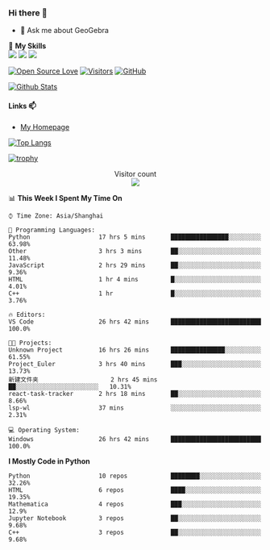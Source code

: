 ### Hi there 👋

<!--
**wuyudi/wuyudi** is a ✨ _special_ ✨ repository because its `README.md` (this file) appears on your GitHub profile.

Here are some ideas to get you started:

- 🔭 I’m currently working on ...
- 🌱 I’m currently learning ...
- 👯 I’m looking to collaborate on ...
- 🤔 I’m looking for help with ...

- 📫 How to reach me: ...
- 😄 Pronouns: ...
- ⚡ Fun fact: ...
-->

- 💬 Ask me about GeoGebra

🌟 **My Skills**  
![](https://img.shields.io/badge/-Python-3e74a2?style=flat-square&logo=Python&logoColor=fff)
![](https://img.shields.io/badge/-Mathematica-3e74a2?style=flat-square&logo=Wolfram&logoColor=fff)
![](https://img.shields.io/badge/-C%2B%2B-3e74a2?style=flat-square&logo=C%2B%2B&logoColor=fff)

[![Open Source Love](https://badges.frapsoft.com/os/v1/open-source.svg?v=103)](https://github.com/wuyudi/)
[![Visitors](https://visitor-badge.glitch.me/badge?page_id=wuyudi.wuyudi)](https://github.com/wuyudi/)
[![GitHub](https://img.shields.io/github/followers/wuyudi.svg?lable=GitHub&style=social)](https://github.com/wuyudi/)

[![Github Stats](https://github-readme-stats.vercel.app/api?username=wuyudi&show_icons=true)](https://github.com/wuyudi/)

#### Links 📫

* [My Homepage](https://wuyudi.github.io/blog/)

[![Top Langs](https://github-readme-stats.vercel.app/api/top-langs/?username=wuyudi&hide=HTML,jupyter%20notebook&layout=compact)](https://github.com/wuyudi/github-readme-stats)

[![trophy](https://github-profile-trophy.vercel.app/?username=wuyudi&theme=onedark)](https://github.com/ryo-ma/github-profile-trophy)

<p align="center"> 
  Visitor count<br>
  <img src="https://profile-counter.glitch.me/wuyudi/count.svg" />
</p>

<!--START_SECTION:waka-->
📊 **This Week I Spent My Time On** 

```text
⌚︎ Time Zone: Asia/Shanghai

💬 Programming Languages: 
Python                   17 hrs 5 mins       ████████████████░░░░░░░░░   63.98% 
Other                    3 hrs 3 mins        ██░░░░░░░░░░░░░░░░░░░░░░░   11.48% 
JavaScript               2 hrs 29 mins       ██░░░░░░░░░░░░░░░░░░░░░░░   9.36% 
HTML                     1 hr 4 mins         █░░░░░░░░░░░░░░░░░░░░░░░░   4.01% 
C++                      1 hr                █░░░░░░░░░░░░░░░░░░░░░░░░   3.76%

🔥 Editors: 
VS Code                  26 hrs 42 mins      █████████████████████████   100.0%

🐱‍💻 Projects: 
Unknown Project          16 hrs 26 mins      ███████████████░░░░░░░░░░   61.55% 
Project_Euler            3 hrs 40 mins       ███░░░░░░░░░░░░░░░░░░░░░░   13.73% 
新建文件夹                    2 hrs 45 mins       ██░░░░░░░░░░░░░░░░░░░░░░░   10.31% 
react-task-tracker       2 hrs 18 mins       ██░░░░░░░░░░░░░░░░░░░░░░░   8.66% 
lsp-wl                   37 mins             ░░░░░░░░░░░░░░░░░░░░░░░░░   2.31%

💻 Operating System: 
Windows                  26 hrs 42 mins      █████████████████████████   100.0%

```

**I Mostly Code in Python** 

```text
Python                   10 repos            ████████░░░░░░░░░░░░░░░░░   32.26% 
HTML                     6 repos             ████░░░░░░░░░░░░░░░░░░░░░   19.35% 
Mathematica              4 repos             ███░░░░░░░░░░░░░░░░░░░░░░   12.9% 
Jupyter Notebook         3 repos             ██░░░░░░░░░░░░░░░░░░░░░░░   9.68% 
C++                      3 repos             ██░░░░░░░░░░░░░░░░░░░░░░░   9.68%

```



<!--END_SECTION:waka-->
